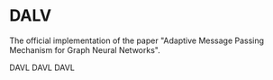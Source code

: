 # DALV

The official implementation of the paper "Adaptive Message Passing Mechanism for Graph Neural Networks".

DAVL DAVL DAVL
